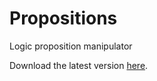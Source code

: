Propositions
============

Logic proposition manipulator

Download the latest version [here](https://github.com/joflashstudios/Propositions/blob/master/ChangingPropositions/bin/Debug/ChangingPropositions.exe).
